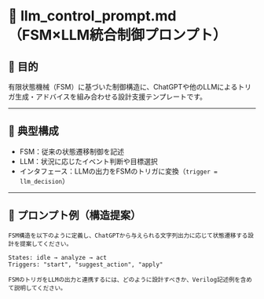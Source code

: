 # 🤖 llm_control_prompt.md（FSM×LLM統合制御プロンプト）

## 🎯 目的
有限状態機械（FSM）に基づいた制御構造に、ChatGPTや他のLLMによるトリガ生成・アドバイスを組み合わせる設計支援テンプレートです。

---

## 🧠 典型構成

- FSM：従来の状態遷移制御を記述
- LLM：状況に応じたイベント判断や目標選択
- インタフェース：LLMの出力をFSMのトリガに変換（`trigger = llm_decision`）

---

## 💬 プロンプト例（構造提案）

```
FSM構造を以下のように定義し、ChatGPTから与えられる文字列出力に応じて状態遷移する設計を提案してください。

States: idle → analyze → act
Triggers: "start", "suggest_action", "apply"

FSMのトリガをLLMの出力と連携するには、どのように設計すべきか、Verilog記述例を含めて説明してください。
```
